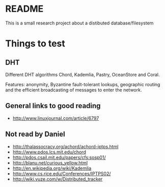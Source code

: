README
======
This is a small research project about a distibuted database/filesystem


Things to test
===============

DHT
---

Different DHT algorithms Chord, Kademlia, Pastry, OceanStore and Coral.

Features: anonymity, Byzantine fault-tolerant lookups, geographic routing and the efficient broadcasting of messages to enter the network. 

General links to good reading
-----------------------------

* http://www.linuxjournal.com/article/6797

Not read by Daniel
------------------
* http://thalassocracy.org/achord/achord-iptps.html
* http://www.pdos.lcs.mit.edu/chord
* http://pdos.csail.mit.edu/papers/cfs:sosp01/
* http://blanu.net/curious_yellow.html
* http://en.wikipedia.org/wiki/Kademlia
* http://www.cs.rice.edu/Conferences/IPTPS02/
* http://wiki.vuze.com/w/Distributed_tracker